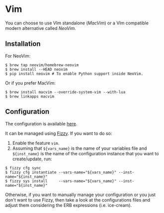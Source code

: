 # Vim

You can choose to use VIm standalone (*MacVim*) or a VIm compatible modern alternative called *NeoVim*.

## Installation

For NeoVim:

```ShellSession
$ brew tap neovim/homebrew-neovim
$ brew install --HEAD neovim
$ pip install neovim # To enable Python support inside NeoVim.
```

Or if you prefer MacVim:

```ShellSession
$ brew install macvim --override-system-vim --with-lua
$ brew linkapps macvim
```

## Configuration

The configuration is available [here](https://github.com/alem0lars/configs/tree/master/vim).

It can be managed using [Fizzy](https://github.com/alem0lars/fizzy). If you want to do so:

1. Enable the feature `vim`.
2. Assuming that `${vars_name}` is the name of your variables file and `${inst_name}` is the name of the configuration instance that you want to create/update, run:
```ShellSession
$ fizzy cfg sync
$ fizzy cfg instantiate --vars-name="${vars_name}" --inst-name="${inst_name}"
$ fizzy sys install     --vars-name="${vars_name}" --inst-name="${inst_name}"
```

Otherwise, if you want to manually manage your configuration or you just don't want to use Fizzy, then take a look at the configurations files and adjust them considering the ERB expressions (i.e. ice-cream).
